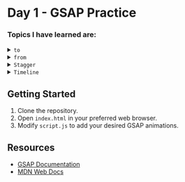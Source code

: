 # Day 1 - GSAP Practice

### Topics I have learned are:

<details>

<summary><code>to</code></summary>

#### This is used to define the element which form will it take from it's initial state after the defined `duration` or `delay` 

## syntax:


``` javascript

gsap.to("h1",{
    // existing css properties or GSAP properties
})

/*
here the "h1" is tag name .. alsoo it can be the the
"id" or ".class" 
*/

```
</details>

<details>
<summary><code>from</code></summary>

#### This is used to define how it will come to it's initial state from the temporary state 

## syntax:

``` javascript

gsap.from("h1",{
    // existing css properties or GSAP properties
})

/*
here the "h1" is tag name .. alsoo it can be the the
"id" or ".class" 
*/

```
 

</details>
<details>
<summary><code>Stagger</code></summary>

#### This affect on the same type of elements in html to give them them the gsap properties seperatly one after another

## syntax:

``` javascript

gsap.from("h1",{
    // existing css properties or GSAP properties
    stagger:0.2,
})

/*
here the "h1" is tag name .. alsoo it can be the the
"id" or ".class" 
*/

```
 

</details>
<details>
<summary><code>Timeline</code></summary>

#### This affect on the different or same type of elements in html to give them them the gsap properties seperatly one after another

## syntax:

``` javascript


var tl = gsap.timeline();

tl.from("h2",{
    //Existing Properties 
})

tl.from("h4",{
    //Existing Properties 
})

tl.from("h1", {
    //Existing Properties 
})

/*
here the "h1" is tag name .. alsoo it can be the the
"id" or ".class" 
*/

```
 

</details>









## Getting Started

1. Clone the repository.
2. Open `index.html` in your preferred web browser.
3. Modify `script.js` to add your desired GSAP animations.

## Resources

- [GSAP Documentation](https://greensock.com/docs/)
- [MDN Web Docs](https://developer.mozilla.org/)

